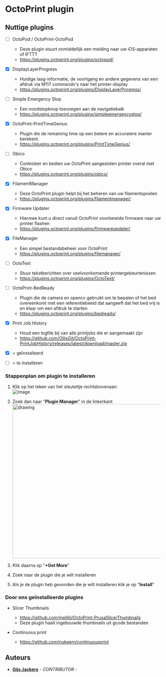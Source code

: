 # OctoPrint plugin
## Nuttige plugins
- [ ] OctoPod / OctoPrint-OctoPod 
    - Deze plugin stuurt onmiddellijk een melding naar uw iOS-apparaten of IFTTT 
    - https://plugins.octoprint.org/plugins/octopod/
- [x] DisplayLayerProgress
    - Huidige laag-informatie, de voortgang en andere gegevens van een afdruk via M117 commando's naar het printer-display
    - https://plugins.octoprint.org/plugins/DisplayLayerProgress/
- [ ] Simple Emergency Stop
    - Een noodstopknop toevoegen aan de navigatiebalk
    - https://plugins.octoprint.org/plugins/simpleemergencystop/
- [x] OctoPrint-PrintTimeGenius
    - Plugin die de remaining time op een betere en accuratere manier berekent.
    - https://plugins.octoprint.org/plugins/PrintTimeGenius/
- [ ] Obico
    - Controleer en bedien uw OctoPrint aangesloten printer overal met Obico
    - https://plugins.octoprint.org/plugins/obico/
- [x] FilamentManager
    - Deze OctoPrint plugin helpt bij het beheren van uw filamentspoelen
    - https://plugins.octoprint.org/plugins/filamentmanager/
- [x] Firmware Updater
    - Hiermee kunt u direct vanuit OctoPrint voorbereide firmware naar uw printer flashen
    - https://plugins.octoprint.org/plugins/firmwareupdater/
- [x] FileManager
    - Een simpel bestandsbeheer voor OctoPrint
    - https://plugins.octoprint.org/plugins/filemanager/
- [ ] OctoText
    - Stuur tekstberichten over veelvoorkomende printergebeurtenissen
    - https://plugins.octoprint.org/plugins/OctoText/
- [ ] OctoPrint-BedReady
    - Plugin die de camera en opencv gebruikt om te bepalen of het bed overeenkomt met een referentiebeeld dat aangeeft dat het bed vrij is en klaar om een afdruk te starten
    - https://plugins.octoprint.org/plugins/bedready/
- [x] Print Job History
    - Houd een logfile bij van alle printjobs die er aangemaakt zijn
    - https://github.com/OllisGit/OctoPrint-PrintJobHistory/releases/latest/download/master.zip

- [x] = geïnstalleerd
- [ ] = te installeren


### Stappenplan om plugin te installeren 
1. Klik op het teken van het sleuteltje rechtsbovenaan: <br>
    ![image](https://user-images.githubusercontent.com/56915241/193520764-0a113b56-ed5a-4265-a418-55033eafca1d.png)
    
2. Zoek dan naar "**Plugin Manager**" in de linkerkant  
   <img src="https://user-images.githubusercontent.com/56915241/193521137-f2630a0a-fbae-4043-8e94-90fdcf39d49c.png" alt="drawing" width="500"/>
   
3. Klik daarna op "**+Get More**"
5. Zoek naar de plugin die je wilt installeren
7. Als je de plugin heb gevonden die je wilt installeren klik je op "**Install**"



### Door ons geïnstalleerde plugins
- Slicer Thumbnails
  - https://github.com/jneilliii/OctoPrint-PrusaSlicerThumbnails
  - Deze plugin haalt ingebouwde thumbnails uit gcode bestanden

- Continuous print </br>
  - https://github.com/nukeem/continuousprint

## Auteurs
- [**Gijs Jackers**](https://github.com/GijsJackersPXL) - _CONTRIBUTOR_ - 

